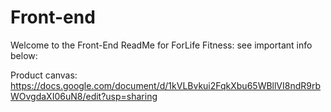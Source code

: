 # Front-end

Welcome to the Front-End ReadMe for ForLife Fitness: see important info below:

Product canvas: https://docs.google.com/document/d/1kVLBvkui2FqkXbu65WBllVI8ndR9rbWOvgdaXI06uN8/edit?usp=sharing
